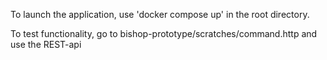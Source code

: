 To launch the application, use 'docker compose up' in the root directory.

To test functionality, go to bishop-prototype/scratches/command.http and use the REST-api